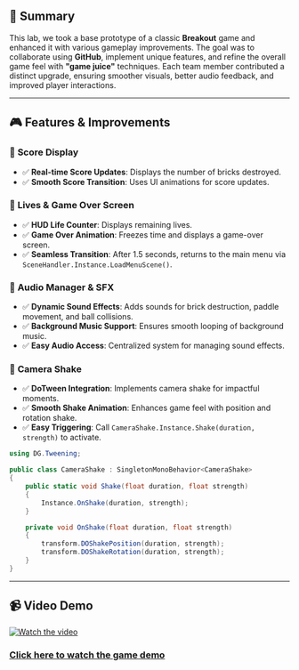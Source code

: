 ## 🎯 Summary
This lab, we took a base prototype of a classic **Breakout** game and enhanced it with various gameplay improvements. The goal was to collaborate using **GitHub**, implement unique features, and refine the overall game feel with **"game juice"** techniques. Each team member contributed a distinct upgrade, ensuring smoother visuals, better audio feedback, and improved player interactions.

---

## 🎮 Features & Improvements

### 🔹 **Score Display**
- ✅ **Real-time Score Updates**: Displays the number of bricks destroyed.
- ✅ **Smooth Score Transition**: Uses UI animations for score updates.

### 🔹 **Lives & Game Over Screen**
- ✅ **HUD Life Counter**: Displays remaining lives.
- ✅ **Game Over Animation**: Freezes time and displays a game-over screen.
- ✅ **Seamless Transition**: After 1.5 seconds, returns to the main menu via `SceneHandler.Instance.LoadMenuScene()`.

### 🔹 **Audio Manager & SFX**
- ✅ **Dynamic Sound Effects**: Adds sounds for brick destruction, paddle movement, and ball collisions.
- ✅ **Background Music Support**: Ensures smooth looping of background music.
- ✅ **Easy Audio Access**: Centralized system for managing sound effects.


### 🔹 **Camera Shake**
- ✅ **DoTween Integration**: Implements camera shake for impactful moments.
- ✅ **Smooth Shake Animation**: Enhances game feel with position and rotation shake.
- ✅ **Easy Triggering**: Call `CameraShake.Instance.Shake(duration, strength)` to activate.

```csharp
using DG.Tweening;

public class CameraShake : SingletonMonoBehavior<CameraShake>
{
    public static void Shake(float duration, float strength)
    {
        Instance.OnShake(duration, strength);
    }

    private void OnShake(float duration, float strength)
    {
        transform.DOShakePosition(duration, strength);
        transform.DOShakeRotation(duration, strength);
    }
}
```

---
## **📹 Video Demo**

[![Watch the video](https://img.youtube.com/vi/4d43VhhUOY8/maxresdefault.jpg)](https://youtu.be/4d43VhhUOY8)

### [Click here to watch the game demo](https://youtu.be/4d43VhhUOY8)
